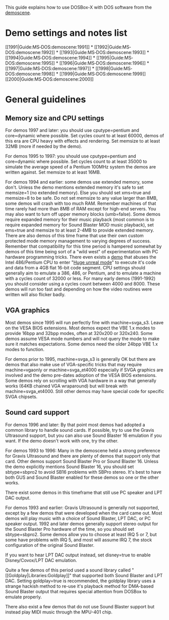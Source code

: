 This guide explains how to use DOSBox-X with DOS software from the [demoscene](http://en.wikipedia.org/wiki/Demoscene).

# Demo settings and notes list

[[1991|Guide:MS‐DOS:demoscene:1991]] * [[1992|Guide:MS‐DOS:demoscene:1992]] * [[1993|Guide:MS‐DOS:demoscene:1993]] * [[1994|Guide:MS‐DOS:demoscene:1994]] * [[1995|Guide:MS‐DOS:demoscene:1995]] * [[1996|Guide:MS‐DOS:demoscene:1996]] * [[1997|Guide:MS‐DOS:demoscene:1997]] * [[1998|Guide:MS‐DOS:demoscene:1998]] * [[1999|Guide:MS‐DOS:demoscene:1999]]  
[[2000|Guide:MS‐DOS:demoscene:2000]]  

# General guidelines

## Memory size and CPU settings

For demos 1997 and later: you should use cputype=pentium and core=dynamic where possible. Set cycles count to at least 60000, demos of this era are CPU heavy with effects and rendering. Set memsize to at least 32MB (more if needed by the demo).

For demos 1995 to 1997: you should use cputype=pentium and core=dynamic where possible. Set cycles count to at least 35000 to simulate the average speed of a Pentium 100MHz system the demos are written against. Set memsize to at least 16MB.

For demos 1994 and earlier: some demos use extended memory, some don't. Unless the demo mentions extended memory it's safe to set memsize=1 (no extended memory). Else you should set xms=true and memsize=8 to be safe. Do not set memsize to any value larger than 8MB, some demos will crash with too much RAM. Remember machines of that time rarely had more than 8MB of RAM except for high-end servers. You may also want to turn off upper memory blocks (umb=false). Some demos require expanded memory for their music playback (most common is to require expanded memory for Sound Blaster MOD music playback), set ems=true and memsize to at least 2-4MB to provide extended memory. There are also demos of this time frame that use their own custom protected mode memory management to varying degrees of success. Remember that compatibility for this time period is hampered somewhat by demos of this time being sort of a "wild west" of experimentation with PC hardware programming tricks. There even exists a [demo](http://www.pouet.net/prod.php?which=1356) that abuses the Intel 486/Pentium CPU to enter "[Huge unreal mode](http://en.wikipedia.org/wiki/Unreal_mode#Huge_versus_Big_real_mode)" to execute it's code and data from a 4GB flat 16-bit code segment. CPU settings should generally aim to emulate a 386, 486, or Pentium, and to emulate a machine with a cycles count of 32000 or less. For many early demos (1991-1992) you should consider using a cycles count between 4000 and 8000. These demos will run too fast and depending on how the video routines were written will also flicker badly.

## VGA graphics

Most demos since 1995 will run perfectly fine with machine=svga_s3. Leave on the VESA BIOS extensions. Most demos expect the VBE 1.x modes to provide 16bpp and 32bpp modes, often at 320x200 or 320x240. Some demos assume VESA mode numbers and will not query the mode to make sure it matches expectations. Some demos need the older 24bpp VBE 1.x modes to function.

For demos prior to 1995, machine=svga_s3 is generally OK but there are demos that also make use of VGA-specific tricks that may require machine=vgaonly or machine=svga_et4000 especially if SVGA graphics are involved and the demo pre-dates adoption of the VESA BIOS extensions. Some demos rely on scrolling with VGA hardware in a way that generally works (64KB chained VGA wraparound) but will break with machine=svga_et4000. Still other demos may have special code for specific SVGA chipsets.

## Sound card support

For demos 1996 and later: By that point most demos had adopted a common library to handle sound cards. If possible, try to use the Gravis Ultrasound support, but you can also use Sound Blaster 16 emulation if you want. If the demo doesn't work with one, try the other.

For demos 1993 to 1996: Many in the demoscene held a strong preference for Gravis Ultrasound and there are plenty of demos that support only that card. Other demos support Sound Blaster Pro or Sound Blaster 16. Unless the demo explicitly mentions Sound Blaster 16, you should set sbtype=sbpro2 to avoid SB16 problems with SBPro stereo. It's best to have both GUS and Sound Blaster enabled for these demos so one or the other works.

There exist some demos in this timeframe that still use PC speaker and LPT DAC output.

For demos 1993 and earlier: Gravis Ultrasound is generally not supported, except by a few demos that were developed when the card came out. Most demos will play music with a choice of Sound Blaster, LPT DAC, or PC speaker output. 1992 and later demos generally support stereo output for the Sound Blaster Pro hardware of the time, so you should set sbtype=sbpro2. Some demos allow you to choose at least IRQ 5 or 7, but some have problems with IRQ 5, and most will assume IRQ 7, the stock configuration of the original Sound Blaster.

If you want to hear LPT DAC output instead, set disney=true to enable Disney/Covox/LPT DAC emulation.

Quite a few demos of this period used a sound library called "[[Goldplay|Libraries:Goldplay]]" that supported both Sound Blaster and LPT DAC. Setting goldplay=true is recommended, the goldplay library uses a strange hackish method to re-use it's playback method for DMA-based Sound Blaster output that requires special attention from DOSBox to emulate properly.

There also exist a few demos that do not use Sound Blaster support but instead play MIDI music through the MPU-401 chip.
